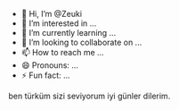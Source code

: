- 👋 Hi, I’m @Zeuki
- 👀 I’m interested in ...
- 🌱 I’m currently learning ...
- 💞️ I’m looking to collaborate on ...
- 📫 How to reach me ...
- 😄 Pronouns: ...
- ⚡ Fun fact: ...

<!---
Zeuki/Zeuki is a ✨ special ✨ repository because its `README.md` (this file) appears on your GitHub profile.
You can click the Preview link to take a look at your changes.
--->
ben türküm sizi seviyorum iyi günler dilerim.
